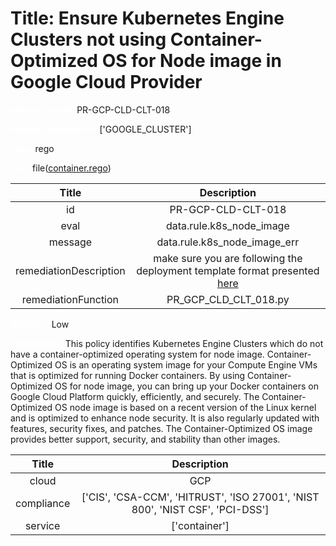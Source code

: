 



# Title: Ensure Kubernetes Engine Clusters not using Container-Optimized OS for Node image in Google Cloud Provider


***<font color="white">Master Test Id:</font>*** PR-GCP-CLD-CLT-018

***<font color="white">Master Snapshot Id:</font>*** ['GOOGLE_CLUSTER']

***<font color="white">type:</font>*** rego

***<font color="white">rule:</font>*** file([container.rego])  
  
  
  
  

|Title|Description|
| :---: | :---: |
|id|PR-GCP-CLD-CLT-018|
|eval|data.rule.k8s_node_image|
|message|data.rule.k8s_node_image_err|
|remediationDescription|make sure you are following the deployment template format presented <a href='https://cloud.google.com/kubernetes-engine/docs/reference/rest/v1/projects.locations.clusters' target='_blank'>here</a>|
|remediationFunction|PR_GCP_CLD_CLT_018.py|


***<font color="white">Severity:</font>*** Low

***<font color="white">Description:</font>*** This policy identifies Kubernetes Engine Clusters which do not have a container-optimized operating system for node image. Container-Optimized OS is an operating system image for your Compute Engine VMs that is optimized for running Docker containers. By using Container-Optimized OS for node image, you can bring up your Docker containers on Google Cloud Platform quickly, efficiently, and securely. The Container-Optimized OS node image is based on a recent version of the Linux kernel and is optimized to enhance node security. It is also regularly updated with features, security fixes, and patches. The Container-Optimized OS image provides better support, security, and stability than other images.  
  
  

|Title|Description|
| :---: | :---: |
|cloud|GCP|
|compliance|['CIS', 'CSA-CCM', 'HITRUST', 'ISO 27001', 'NIST 800', 'NIST CSF', 'PCI-DSS']|
|service|['container']|



[container.rego]: https://github.com/prancer-io/prancer-compliance-test/tree/master/google/cloud/container.rego
